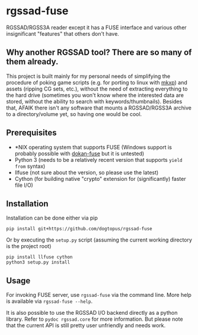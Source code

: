 # rgssad-fuse

RGSSAD/RGSS3A reader except it has a FUSE interface and various other
insignificant "features" that others don't have.

## Why another RGSSAD tool? There are so many of them already.

This project is built mainly for my personal needs of simplifying the procedure
of poking game scripts (e.g. for porting to linux with [mkxp][1]) and assets
(ripping CG sets, etc.), without the need of extracting everything to the hard
drive (sometimes you won't know where the interested data are stored, without
the ability to search with keywords/thumbnails). Besides that, AFAIK there isn't
any software that mounts a RGSSAD/RGSS3A archive to a directory/volume yet, so
having one would be cool.

## Prerequisites

- *NIX operating system that supports FUSE (Windows support is probably possible
  with [dokan-fuse][2] but it is untested)
- Python 3 (needs to be a relatively recent version that supports `yield from`
  syntax)
- llfuse (not sure about the version, so please use the latest)
- Cython (for building native "crypto" extension for (significantly) faster file
  I/O)

## Installation

Installation can be done either via pip

```
pip install git+https://github.com/dogtopus/rgssad-fuse
```

Or by executing the `setup.py` script (assuming the current working directory is
the project root)

```
pip install llfuse cython
python3 setup.py install
```

## Usage

For invoking FUSE server, use `rgssad-fuse` via the command line. More help is
available via `rgssad-fuse --help`.

It is also possible to use the RGSSAD I/O backend directly as a python library.
Refer to `pydoc rgssad.core` for more information. But please note that the
current API is still pretty user unfriendly and needs work.

[1]: https://github.com/Ancurio/mkxp
[2]: https://dokan-dev.github.io/
